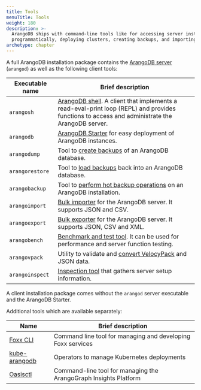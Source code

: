 ```yaml
---
title: Tools
menuTitle: Tools
weight: 180
description: >-
  ArangoDB ships with command-line tools like for accessing server instances
  programmatically, deploying clusters, creating backups, and importing data
archetype: chapter
---
```

A full ArangoDB installation package contains the [ArangoDB server](../arangodb-server/_index.md)
(`arangod`) as well as the following client tools:

| Executable name | Brief description |
|-----------------|-------------------|
| `arangosh`      | [ArangoDB shell](arangodb-shell/_index.md). A client that implements a read-eval-print loop (REPL) and provides functions to access and administrate the ArangoDB server.
| `arangodb`      | [ArangoDB Starter](arangodb-starter/_index.md) for easy deployment of ArangoDB instances.
| `arangodump`    | Tool to [create backups](arangodump/_index.md) of an ArangoDB database.
| `arangorestore` | Tool to [load backups](arangorestore/_index.md) back into an ArangoDB database.
| `arangobackup`  | Tool to [perform hot backup operations](arangobackup/_index.md) on an ArangoDB installation.
| `arangoimport`  | [Bulk importer](arangoimport/_index.md) for the ArangoDB server. It supports JSON and CSV.
| `arangoexport`  | [Bulk exporter](arangoexport/_index.md) for the ArangoDB server. It supports JSON, CSV and XML.
| `arangobench`   | [Benchmark and test tool](arangobench/_index.md). It can be used for performance and server function testing.
| `arangovpack`   | Utility to validate and [convert VelocyPack](arangovpack/_index.md) and JSON data.
| `arangoinspect` | [Inspection tool](arangoinspect/_index.md) that gathers server setup information.

A client installation package comes without the `arangod` server executable and
the ArangoDB Starter.

Additional tools which are available separately:

| Name            | Brief description |
|-----------------|-------------------|
| [Foxx CLI](foxx-cli/_index.md) | Command line tool for managing and developing Foxx services
| [kube-arangodb](../../deploy/kubernetes/_index.md) | Operators to manage Kubernetes deployments
| [Oasisctl](../../arangograph/oasisctl/_index.md) | Command-line tool for managing the ArangoGraph Insights Platform
